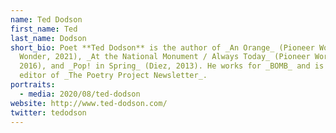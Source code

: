 ```yaml
---
name: Ted Dodson
first_name: Ted
last_name: Dodson
short_bio: Poet **Ted Dodson** is the author of _An Orange_ (Pioneer Works /
  Wonder, 2021), _At the National Monument / Always Today_ (Pioneer Works,
  2016), and _Pop! in Spring_ (Diez, 2013). He works for _BOMB_ and is a former
  editor of _The Poetry Project Newsletter_.
portraits:
  - media: 2020/08/ted-dodson
website: http://www.ted-dodson.com/
twitter: tedodson
---
```

